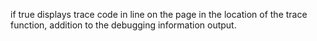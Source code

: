 if true displays trace code in line on the page in the location of the trace function, 
addition to the debugging information output.